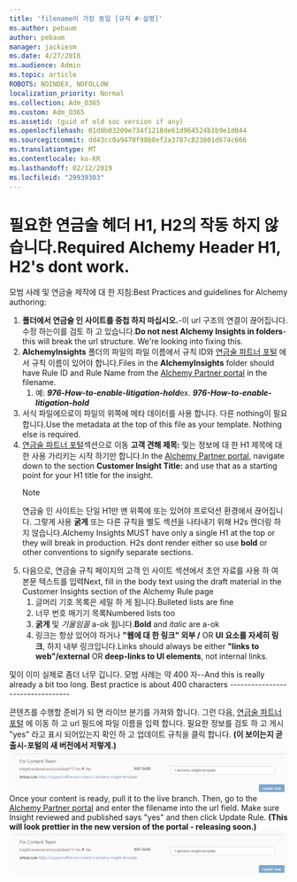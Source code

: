 ```yaml
---
title: 'filename이 가장 동일 [규칙 #-설명]'
ms.author: pebaum
author: pebaum
manager: jackiesm
ms.date: 4/27/2018
ms.audience: Admin
ms.topic: article
ROBOTS: NOINDEX, NOFOLLOW
localization_priority: Normal
ms.collection: Adm_O365
ms.custom: Adm_O365
ms.assetid: (guid of old soc version if any)
ms.openlocfilehash: 01d8b03209e734f1218de61d964524b1b9e1d044
ms.sourcegitcommit: dd43cc0a9470f98b8ef2a3787c823801d674c666
ms.translationtype: MT
ms.contentlocale: ko-KR
ms.lasthandoff: 02/12/2019
ms.locfileid: "29939303"
---
```

# <a name="required-alchemy-header-h1-h2s-dont-work"></a><span data-ttu-id="e4002-102">필요한 연금술 헤더 H1, H2의 작동 하지 않습니다.</span><span class="sxs-lookup"><span data-stu-id="e4002-102">Required Alchemy Header H1, H2's dont work.</span></span>
<span data-ttu-id="e4002-103">모범 사례 및 연금술 제작에 대 한 지침:</span><span class="sxs-lookup"><span data-stu-id="e4002-103">Best Practices and guidelines for Alchemy authoring:</span></span>

1. <span data-ttu-id="e4002-p101">**폴더에서 연금술 인 사이트를 중첩 하지 마십시오.**-이 url 구조의 연결이 끊어집니다. 수정 하는이를 검토 하 고 있습니다.</span><span class="sxs-lookup"><span data-stu-id="e4002-p101">**Do not nest Alchemy Insights in folders**- this will break the url structure. We're looking into fixing this.</span></span>
1. <span data-ttu-id="e4002-106">**AlchemyInsights** 폴더의 파일의 파일 이름에서 규칙 ID와 [연금술 파트너 포털](https://alchemyportal.azurewebsites.net) 에서 규칙 이름이 있어야 합니다.</span><span class="sxs-lookup"><span data-stu-id="e4002-106">Files in the **AlchemyInsights** folder should have Rule ID and Rule Name from the [Alchemy Partner portal](https://alchemyportal.azurewebsites.net) in the filename.</span></span>
    1. <span data-ttu-id="e4002-p102">예: ***976-How-to-enable-litigation-hold***</span><span class="sxs-lookup"><span data-stu-id="e4002-p102">ex. ***976-How-to-enable-litigation-hold***</span></span>
1. <span data-ttu-id="e4002-p103">서식 파일에으로이 파일의 위쪽에 메타 데이터를 사용 합니다. 다른 nothing이 필요 합니다.</span><span class="sxs-lookup"><span data-stu-id="e4002-p103">Use the metadata at the top of this file as your template. Nothing else is required.</span></span>
1. <span data-ttu-id="e4002-111">[연금술 파트너 포털](https://alchemyportal.azurewebsites.net)섹션으로 이동 **고객 견해 제목:** 및는 정보에 대 한 H1 제목에 대 한 사용 가리키는 시작 하기만 합니다.</span><span class="sxs-lookup"><span data-stu-id="e4002-111">In the [Alchemy Partner portal](https://alchemyportal.azurewebsites.net), navigate down to the section **Customer Insight Title:** and use that as a starting point for your H1 title for the insight.</span></span> 
    > [!NOTE]
    > <span data-ttu-id="e4002-p104">연금술 인 사이트는 단일 H1만 맨 위쪽에 또는 있어야 프로덕션 환경에서 끊어집니다. 그렇게 사용 **굵게** 또는 다른 규칙을 별도 섹션을 나타내기 위해 H2s 렌더링 하지 않습니다.</span><span class="sxs-lookup"><span data-stu-id="e4002-p104">Alchemy Insights MUST have only a single H1 at the top or they will break in production. H2s dont render either so use **bold** or other conventions to signify separate sections.</span></span>
1. <span data-ttu-id="e4002-114">다음으로, 연금술 규칙 페이지의 고객 인 사이트 섹션에서 초안 자료를 사용 하 여 본문 텍스트를 입력</span><span class="sxs-lookup"><span data-stu-id="e4002-114">Next, fill in the body text using the draft material in the Customer Insights section of the Alchemy Rule page</span></span>
    1. <span data-ttu-id="e4002-115">글머리 기호 목록은 세밀 하 게 됩니다.</span><span class="sxs-lookup"><span data-stu-id="e4002-115">Bulleted lists are fine</span></span>
    1. <span data-ttu-id="e4002-116">너무 번호 매기기 목록</span><span class="sxs-lookup"><span data-stu-id="e4002-116">Numbered lists too</span></span>
    1. <span data-ttu-id="e4002-117">**굵게** 및 *기울임꼴* a-ok 됩니다.</span><span class="sxs-lookup"><span data-stu-id="e4002-117">**Bold** and *italic* are a-ok</span></span>
    1. <span data-ttu-id="e4002-118">링크는 항상 있어야 하거나 **"웹에 대 한 링크" 외부 /** OR **UI 요소를 자세히 링크**, 하지 내부 링크입니다.</span><span class="sxs-lookup"><span data-stu-id="e4002-118">Links should always be either **"links to web"/external** OR **deep-links to UI elements**, not internal links.</span></span>

<span data-ttu-id="e4002-p105">및이 이미 실제로 좀더 너무 깁니다. 모범 사례는 약 400 자--</span><span class="sxs-lookup"><span data-stu-id="e4002-p105">And this is really already a bit too long. Best practice is about 400 characters ---------------------------------</span></span>

<span data-ttu-id="e4002-p106">콘텐츠를 수행할 준비가 되 면 라이브 분기를 가져와 합니다. 그런 다음, [연금술 파트너 포털](https://alchemyportal.azurewebsites.net) 에 이동 하 고 url 필드에 파일 이름을 입력 합니다. 필요한 정보를 검토 하 고 게시 "yes" 라고 표시 되어있는지 확인 하 고 업데이트 규칙을 클릭 합니다. **(이 보이는지 곧 출시-포털의 새 버전에서 저렇게.)** 
 ![url 필드](media/for-content-team.PNG)</span><span class="sxs-lookup"><span data-stu-id="e4002-p106">Once your content is ready, pull it to the live branch. Then, go to the [Alchemy Partner portal](https://alchemyportal.azurewebsites.net) and enter the filename into the url field. Make sure Insight reviewed and published says "yes" and then click Update Rule. **(This will look prettier in the new version of the portal - releasing soon.)**
![url field](media/for-content-team.PNG)</span></span>

